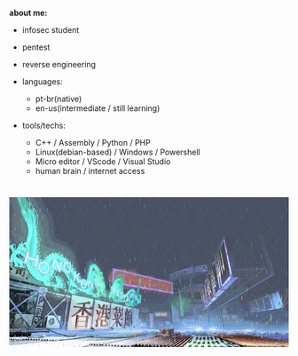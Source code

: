 **about me:**

  - infosec student
  - pentest
  - reverse engineering
    
- languages:
  
    - pt-br(native)
    - en-us(intermediate / still learning)

- tools/techs:
  
  - C++ / Assembly / Python / PHP
  - Linux(debian-based) / Windows / Powershell
  - Micro editor / VScode / Visual Studio
  - human brain / internet access 

#
![sf3-yang-stage](sf3-3rd-strike-yang-stage-hongkong.gif)
#



